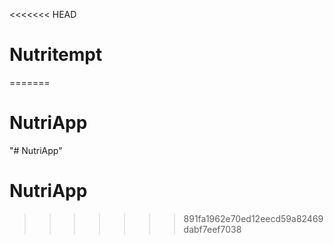 <<<<<<< HEAD
# Nutritempt
=======
# NutriApp
"# NutriApp" 
# NutriApp
>>>>>>> 891fa1962e70ed12eecd59a82469dabf7eef7038
